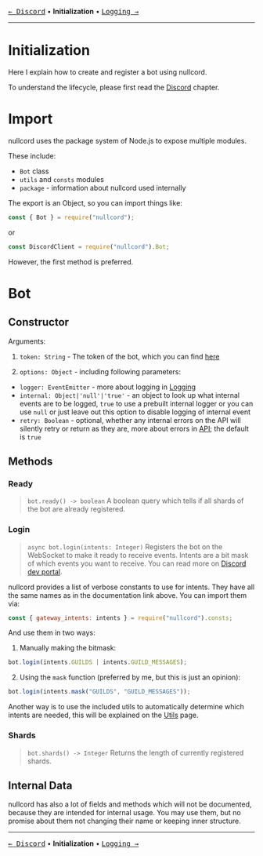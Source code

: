 [<kbd>← Discord</kbd>](00_discord.md)
• **Initialization**  •
[<kbd>Logging →</kbd>](02_logging.md)

---

# Initialization
Here I explain how to create and register a bot
using nullcord.

To understand the lifecycle, please first
read the [<kdb>Discord</kbd>](00_discord.md) chapter.

# Import
nullcord uses the package system of Node.js
to expose multiple modules.

These include:
* `Bot` class
* `utils` and `consts` modules
* `package` - information about nullcord used internally

The export is an Object, so you can import things like:
```js
const { Bot } = require("nullcord");
```
or
```js
const DiscordClient = require("nullcord").Bot;
```

However, the first method is preferred.

# Bot

## Constructor

Arguments:
1. `token: String` - The token of the bot, which you can
find [<kdb>here</kbd>](https://discord.com/developers/applications)

2. `options: Object` - including following parameters:
  * `logger: EventEmitter` - more about logging in
  [<kdb>Logging</kbd>](02_logging.md)
  * `internal: Object|'null'|'true'` - an object to look up
  what internal events are to be logged, `true` to
  use a prebuilt internal logger or you can use `null` or
  just leave out this option to disable logging of internal event
  * `retry: Boolean` - optional, whether any internal errors on the API will
  silently retry or return as they are, more about errors in
  [<kdb>API</kbd>](04_api.md); the default is `true`

## Methods

### Ready
> `bot.ready() -> boolean`
A boolean query which tells
if all shards of the bot are
already registered.

### Login
> `async bot.login(intents: Integer)`
Registers the bot on the WebSocket
to make it ready to receive events.
Intents are a bit mask of which events
you want to receive. You can read more
on [<kdb>Discord dev portal</kbd>](https://discord.com/developers/docs/topics/gateway#list-of-intents).

nullcord provides a list of verbose
constants to use for intents. They have
all the same names as in the documentation
link above. You can import them via:
```js
const { gateway_intents: intents } = require("nullcord").consts;
```
And use them in two ways:

1. Manually making the bitmask:
```js
bot.login(intents.GUILDS | intents.GUILD_MESSAGES);
```
2. Using the `mask` function
(preferred by me, but this is just an opinion):
```js
bot.login(intents.mask("GUILDS", "GUILD_MESSAGES"));
```

Another way is to use the included utils
to automatically determine which intents
are needed, this will be explained on the
[<kdb>Utils</kbd>](05_utils.md) page.

### Shards
> `bot.shards() -> Integer`
Returns the length of currently registered shards.

## Internal Data
nullcord has also a lot of fields
and methods which will not be documented,
because they are intended for internal usage.
You may use them, but no promise about them
not changing their name or keeping inner structure.

---

[<kbd>← Discord</kbd>](00_discord.md)
• **Initialization** •
[<kbd>Logging →</kbd>](02_logging.md)
